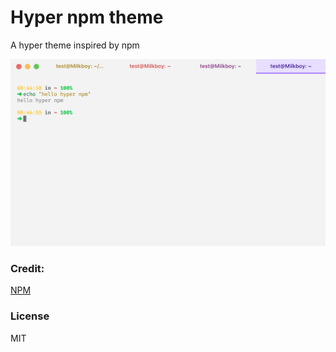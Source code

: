 # Hyper npm theme
A hyper theme inspired by npm

![img](./screenshot.png)

### Credit:
[NPM](https://www.npmjs.com)

### License
MIT